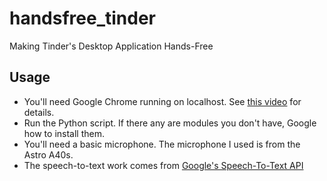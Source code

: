 # handsfree_tinder
Making Tinder's Desktop Application Hands-Free

## Usage
- You'll need Google Chrome running on localhost. See [this video](https://youtu.be/FVumnHy5Tzo) for details.
- Run the Python script. If there any are modules you don't have, Google how to install them.
- You'll need a basic microphone. The microphone I used is from the Astro A40s.
- The speech-to-text work comes from [Google's Speech-To-Text API](https://cloud.google.com/speech-to-text)

